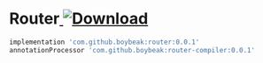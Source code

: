 # Router[ ![Download](https://api.bintray.com/packages/boybeak/nulldreams/router/images/download.svg) ](https://bintray.com/boybeak/nulldreams/router/_latestVersion)

```groovy
implementation 'com.github.boybeak:router:0.0.1'
annotationProcessor 'com.github.boybeak:router-compiler:0.0.1'
```



